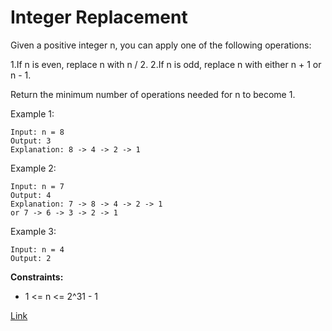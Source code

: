 # Integer Replacement

Given a positive integer n, you can apply one of the following operations:

1.If n is even, replace n with n / 2.
2.If n is odd, replace n with either n + 1 or n - 1.

Return the minimum number of operations needed for n to become 1.

Example 1:

```
Input: n = 8
Output: 3
Explanation: 8 -> 4 -> 2 -> 1
```

Example 2:

```
Input: n = 7
Output: 4
Explanation: 7 -> 8 -> 4 -> 2 -> 1
or 7 -> 6 -> 3 -> 2 -> 1
```

Example 3:

```
Input: n = 4
Output: 2
```

**Constraints:**
- 1 <= n <= 2^31 - 1

[Link](https://leetcode.com/problems/integer-replacement/)
